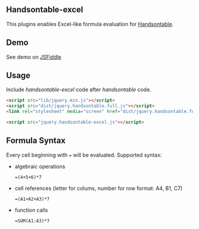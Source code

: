 ## Handsontable-excel

This plugins enables Excel-like formula evaluation for [Handsontable](https://github.com/warpech/jquery-handsontable).

## Demo
See demo on [JSFiddle](http://jsfiddle.net/uszywieloryba/7c5dD/6/)

## Usage
Include *handsontable-excel* code after *handsontable* code.

```html
<script src="lib/jquery.min.js"></script>
<script src="dist/jquery.handsontable.full.js"></script>
<link rel="stylesheet" media="screen" href="dist/jquery.handsontable.full.css">

<script src="jquery.handsontable-excel.js"></script>
```

## Formula Syntax

Every cell beginning with ``=`` will be evaluated. Supported syntax:

* algebraic operations
  
  ``=(4+5+6)*7``

* cell references (letter for colums, number for row format: A4, B1, C7)
  
  ``=(A1+A2+A3)*7``

* function calls

  ``=SUM(A1:A3)*7``
